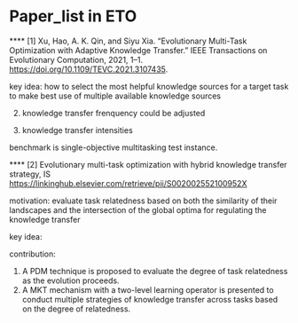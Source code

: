 # Paper_list in ETO 


**** [1] Xu, Hao, A. K. Qin, and Siyu Xia. “Evolutionary Multi-Task Optimization with Adaptive Knowledge Transfer.” IEEE Transactions on Evolutionary Computation, 2021, 1–1. https://doi.org/10.1109/TEVC.2021.3107435.

key idea: how to select the most helpful knowledge sources for a target task to make best use of multiple available knowledge sources

2. knowledge transfer frenquency could be adjusted

3. knowledge transfer intensities

benchmark is single-objective multitasking test instance.

**** [2] Evolutionary multi-task optimization with hybrid knowledge transfer strategy, IS 
https://linkinghub.elsevier.com/retrieve/pii/S002002552100952X

motivation:
evaluate task relatedness based on both the similarity of their
landscapes and the intersection of the global optima for regulating the knowledge transfer

key idea:

contribution:
1. A PDM technique is proposed to evaluate the degree of task relatedness as the evolution proceeds. 
2. A MKT mechanism with a two-level learning operator is presented to conduct multiple strategies of knowledge transfer across tasks based on the degree of relatedness. 


